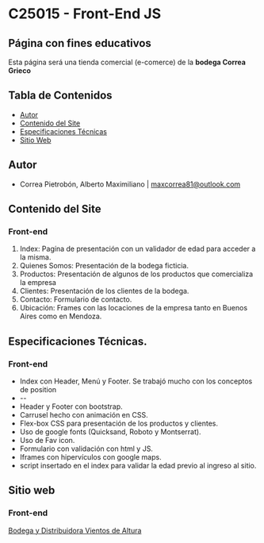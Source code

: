 # C25015 - Front-End JS 
## Página con fines educativos
Esta página será una tienda comercial (e-comerce) de la __bodega Correa Grieco__

## Tabla de Contenidos

- [Autor](#integrantes-del-equipo)
- [Contenido del Site](#contenido-del-site)
- [Especificaciones Técnicas](#especificaciones-técnicas)
- [Sitio Web](#sitio-web)

## Autor
* Correa Pietrobón, Alberto Maximiliano | maxcorrea81@outlook.com

## Contenido del Site
### Front-end
1. Index: Pagína de presentación con un validador de edad para acceder a la misma.
2. Quienes Somos: Presentación de la bodega ficticia.
3. Productos: Presentación de algunos de los productos que comercializa la empresa
4. Clientes: Presentación de los clientes de la bodega.
5. Contacto: Formulario de contacto.
6. Ubicación: Frames con las locaciones de la empresa tanto en Buenos Aires como en Mendoza.

## Especificaciones Técnicas.
### Front-end
* Index con Header, Menú y Footer. Se trabajó mucho con los conceptos de position
* --
* Header y Footer con bootstrap.
* Carrusel hecho con animación en CSS.
* Flex-box CSS para presentación de los productos y clientes.
* Uso de google fonts (Quicksand, Roboto y Montserrat).
* Uso de Fav icon.
* Formulario con validación con html y JS.
* Iframes con hipervículos con google maps.
* script insertado en el index para validar la edad previo al ingreso al sitio.


## Sitio web
### Front-end
[Bodega y Distribuidora Vientos de Altura](https://maxcpietro.github.io/Distibuidora_de_Vino/pages/productos.html)
